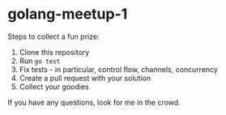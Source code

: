 # golang-meetup-1


Steps to collect a fun prize:

1. Clone this repository
2. Run `go test`
3. Fix tests - in particular, control flow, channels, concurrency
4. Create a pull request with your solution
5. Collect your goodies


If you have any questions, look for me in the crowd.
